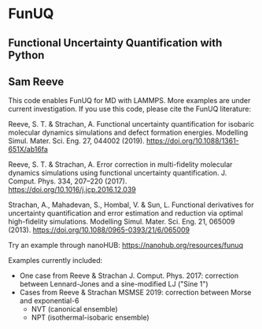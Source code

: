 # FunUQ
## Functional Uncertainty Quantification with Python 
## Sam Reeve

This code enables FunUQ for MD with LAMMPS. More examples are under current investigation. If you use this code, please cite the FunUQ literature:

Reeve, S. T. & Strachan, A. Functional uncertainty quantification for isobaric molecular dynamics simulations and defect formation energies. Modelling Simul. Mater. Sci. Eng. 27, 044002 (2019). https://doi.org/10.1088/1361-651X/ab16fa

Reeve, S. T. & Strachan, A. Error correction in multi-fidelity molecular dynamics simulations using functional uncertainty quantification. J. Comput. Phys. 334, 207–220 (2017). https://doi.org/10.1016/j.jcp.2016.12.039

Strachan, A., Mahadevan, S., Hombal, V. & Sun, L. Functional derivatives for uncertainty quantification and error estimation and reduction via optimal high-fidelity simulations. Modelling Simul. Mater. Sci. Eng. 21, 065009 (2013). https://doi.org/10.1088/0965-0393/21/6/065009


Try an example through nanoHUB: https://nanohub.org/resources/funuq


Examples currently included:
 * One case from Reeve & Strachan J. Comput. Phys. 2017: correction between Lennard-Jones and a sine-modified LJ ("Sine 1")
 * Cases from Reeve & Strachan MSMSE 2019: correction between Morse and exponential-6
     * NVT (canonical ensemble)
     * NPT (isothermal-isobaric ensemble)

